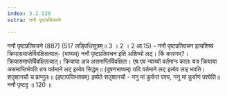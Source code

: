 ```yaml
---
index: 3.2.120
sutra: ननौ पृष्टप्रतिवचने

---
```

ननौ पृष्टप्रतिवचने (887) (517 लड्विधिसूत्रम्॥ 3 । 2 । 2 आ.15) - ननौ पृष्टप्रतिवचन इत्यशिष्यं क्रियासमाप्तेर्विवक्षितत्वात्- (भाष्यम्) ननौ पृष्टप्रतिवचन इति अशिष्यो लट्। किं कारणम्?। क्रियासमाप्तेर्विवक्षितत्वात्। क्रियाया अत्र असमाप्तिर्विवक्षिता। एष एव न्याय्यो वर्तमानः कालः यत्र क्रियाया असमाप्तिर्भवति तत्र वर्तमाने लट् इत्येव सिद्धम्॥ (दूषणभाष्यम्) यदि वर्तमाने लट् इत्येव लड् भवति। शतृशानचौ च प्राप्नुतः॥ (इष्टापत्तिभाष्यम्) इष्येते शतृशानचौ - ननु मां कुर्वन्तं पश्य, ननु मां कुर्वाणं पश्येति॥ ननौ पृष्टदृ ॥ 120 ॥